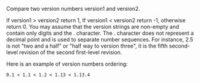 Compare two version numbers version1 and version2.

If version1 > version2 return 1,
If version1 < version2 return -1,
otherwise return 0.
You may assume that the version strings are non-empty and contain only digits and the . character.
The . character does not represent a decimal point and is used to separate number sequences.
For instance, 2.5 is not "two and a half" or "half way to version three", it is the fifth second-level revision of the second first-level revision.

Here is an example of version numbers ordering:
```
0.1 < 1.1 < 1.2 < 1.13 < 1.13.4
```